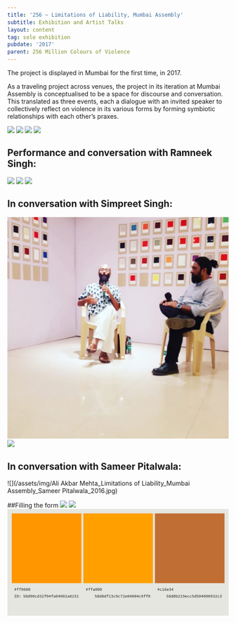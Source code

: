 ```yaml
---
title: '256 ~ Limitations of Liability, Mumbai Assembly'
subtitle: Exhibition and Artist Talks
layout: content
tag: solo exhibition
pubdate: '2017'
parent: 256 Million Colours of Violence
---
```

The project is displayed in Mumbai for the first time, in 2017.

As a traveling project across venues, the project in its iteration at Mumbai Assembly is conceptualised to be a space for discourse and conversation. This translated as three events, each a dialogue with an invited speaker to collectively reflect on violence in its various forms by forming symbiotic relationships with each other’s praxes.

![](/assets/img/ali-akbar-mehta_256-million-colours-of-violence_detail_2017.jpg)
![](/assets/img/colour-wall-survey-table.jpg)
![](/assets/img/opening-night.jpg)
![](/assets/img/audience-3.jpg)

## Performance and conversation with Ramneek Singh:

![](/assets/img/ramneek-singh-performance.jpg)
![](/assets/img/ramneek-singh-performance-2.jpg)
![](/assets/img/ramneek-and-ali-in-conversation.jpg)

## In conversation with Simpreet Singh:

![](/assets/img/ali-akbar-mehta-and-simpreet-singh.jpg)
![](/assets/img/audience-2.jpg)

## In conversation with Sameer Pitalwala:

![](/assets/img/Ali Akbar Mehta_Limitations of Liability_Mumbai Assembly_Sameer Pitalwala_2016.jpg)

##Filling the form
![](/assets/img/filling-the-form.jpg)
![](/assets/img/ali-ken.jpg)
![](/assets/img/colours-of-violence.png)

